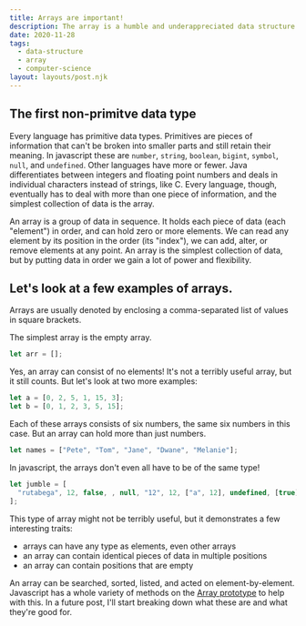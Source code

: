 ```yaml
---
title: Arrays are important!
description: The array is a humble and underappreciated data structure.
date: 2020-11-28
tags:
  - data-structure
  - array
  - computer-science
layout: layouts/post.njk
---
```


## The first non-primitve data type

Every language has primitive data types. Primitives are pieces of information
that can't be broken into smaller parts and still retain their meaning. In
javascript these are `number`, `string`, `boolean`, `bigint`, `symbol`, `null`,
and `undefined`. Other languages have more or fewer. Java differentiates
between integers and floating point numbers and deals in individual characters
instead of strings, like C. Every language, though, eventually has to deal with
more than one piece of information, and the simplest collection of data is the
array.

An array is a group of data in sequence. It holds each piece of data (each
"element") in order, and can hold zero or more elements. We can read any element
by its position in the order (its "index"), we can add, alter, or remove
elements at any point. An array is the simplest collection of data, but by
putting data in order we gain a lot of power and flexibility.

## Let's look at a few examples of arrays.

Arrays are usually denoted by enclosing a comma-separated list of values in
square brackets.

The simplest array is the empty array.

```javascript
let arr = [];
```

Yes, an array can consist of no elements! It's not a terribly useful array, but
it still counts. But let's look at two more examples:

```javascript
let a = [0, 2, 5, 1, 15, 3];
let b = [0, 1, 2, 3, 5, 15];
```

Each of these arrays consists of six numbers, the same six numbers in this case.
But an array can hold more than just numbers.

```javascript
let names = ["Pete", "Tom", "Jane", "Dwane", "Melanie"];
```

In javascript, the arrays don't even all have to be of the same type!

```javascript
let jumble = [
  "rutabega", 12, false, , null, "12", 12, ["a", 12], undefined, [true],
];
```

This type of array might not be terribly useful, but it demonstrates a few
interesting traits:
 - arrays can have any type as elements, even other arrays
 - an array can contain identical pieces of data in multiple positions
 - an array can contain positions that are empty

An array can be searched, sorted, listed, and acted on element-by-element.
Javascript has a whole variety of methods on the [Array prototype](https://developer.mozilla.org/en-US/docs/Web/JavaScript/Reference/Global_Objects/Array)
to help with this. In a future post, I'll start breaking down what these are and
what they're good for.